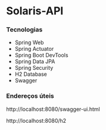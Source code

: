 # Solaris-API

### Tecnologias
- Spring Web
- Spring Actuator
- Spring Boot DevTools
- Spring Data JPA
- Spring Security
- H2 Database
- Swagger
### Endereços úteis

http://localhost:8080/swagger-ui.html

http://localhost:8080/h2